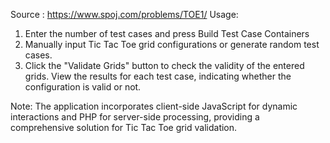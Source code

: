 Source : https://www.spoj.com/problems/TOE1/
Usage:

1) Enter the number of test cases and press Build Test Case Containers
2) Manually input Tic Tac Toe grid configurations or generate random test cases.
3) Click the "Validate Grids" button to check the validity of the entered grids.
   View the results for each test case, indicating whether the configuration is valid or not.
   
Note: The application incorporates client-side JavaScript for dynamic interactions and PHP for server-side
   processing, providing a comprehensive solution for Tic Tac Toe grid validation.